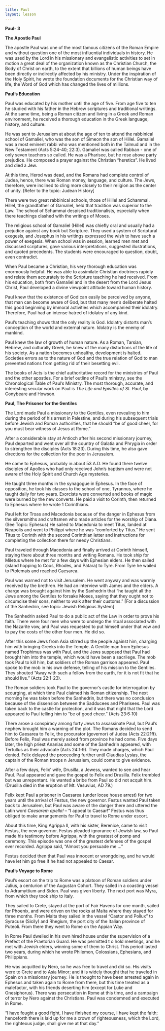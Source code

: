 ```yaml
---
title: Paul
layout: lesson
---
```



**Paul- 3**

**The Apostle Paul**

The apostle Paul was one of the most famous citizens of the Roman Empire
and without question one of the most influential individuals in history.
He was used by the Lord in his missionary and evangelistic activities to
set in motion a great deal of the organization known as the Christian
Church, the Body of Christ on earth, to the extent that billions of
human beings have been directly or indirectly affected by his ministry.
Under the inspiration of the Holy Spirit, he wrote the foundation
documents for the Christian way of life, the Word of God which has
changed the lives of millions.

**Paul’s Education**

Paul was educated by his mother until the age of five. From age five to
ten he studied with his father in the Hebrew scriptures and traditional
writings. At the same time, being a Roman citizen and living in a Greek
and Roman environment, he received a thorough education in the Greek
language, history, and culture.

He was sent to Jerusalem at about the age of ten to attend the
rabbinical school of Gamaliel, who was the son of Simeon the son of
Hillel. Gamaliel was a most eminent rabbi who was mentioned both in the
Talmud and in the New Testament (Acts 5:24-40; 22:3). Gamaliel was
called Rabban - one of only seven teachers so called. He was a Pharisee,
but he rose above party prejudice. He composed a prayer against the
Christian “heretics”. He lived and died a Jew.

At this time, Herod was dead, and the Romans had complete control of
Judea, hence, there was Roman money, language, and culture. The Jews,
therefore, were inclined to cling more closely to their religion as the
center of unity. [Refer to the topic: Judean History]

There were two great rabbinical schools, those of Hillel and Schammai.
Hillel, the grandfather of Gamaliel, held that tradition was superior to
the Law. The school of Schammai despised traditionalists, especially
when there teachings clashed with the writings of Moses.

The religious school of Gamaliel (Hillel) was chiefly oral and usually
had a prejudice against any book but Scripture. They used a system of
Scriptural exegesis, and Josephus in his writings expressed the wish to
have such a power of exegesis. When school was in session, learned men
met and discussed scriptures, gave various interpretations, suggested
illustrations, and quoted precedents. The students were encouraged to
question, doubt, even contradict.

When Paul became a Christian, his very thorough education was enormously
helpful. He was able to assimilate Christian doctrines rapidly and
relate them accurately to the Scripture teaching he had received. From
his education, both from Gamaliel and in the desert from the Lord Jesus
Christ, Paul developed a divine viewpoint attitude toward human history.

Paul knew that the existence of God can easily be perceived by anyone,
that man can become aware of God, but that many men’s deliberate halted
this good beginning by immoral activities which accompanied their
idolatry. Therefore, Paul had an intense hatred of idolatry of any kind.

Paul’s teaching shows that the only reality is God. Idolatry distorts
man’s conception of the world and external nature. Idolatry is the enemy
of mankind.

Paul knew the law of growth of human nature. As a Roman, Tarsian,
Hebrew, and culturally Greek, he knew of the many distortions of the
life of his society. As a nation becomes unhealthy, development is
halted. Societies errors as to the nature of God and the true relation
of God to man prevented nations from getting rid of their besetting
evil.

The books of Acts is the chief authoritative record for the ministries
of Paul and the other apostles. For a brief outline of Paul’s ministry,
see the Chronological Table of Paul’s Ministry. The most thorough,
accurate, and interesting secular work on Paul is *The Life and Epistles
of St. Paul*, by Conybeare and Howson.

**Paul, The Prisoner for the Gentiles**

The Lord made Paul a missionary to the Gentiles, even revealing to him
during the period of his arrest in Palestine, and during his subsequent
trials before Jewish and Roman authorities, that he should “be of good
cheer, for you must bear witness of Jesus at Rome.”

After a considerable stay at Antioch after his second missionary
journey, Paul departed and went over all the country of Galatia and
Phrygia in order to strengthen the disciples (Acts 18:23). During this
time, he also gave directions for the collection for the poor in
Jerusalem.

He came to Ephesus, probably in about 53 A.D. He found there twelve
disciples of Apollos who had only received John’s baptism and were not
aware of the Holy Spirit and Church Age mysteries.

He taught three months in the synagogue in Ephesus. In the face of
opposition, he took his classes to the school of one, Tyrannus, where he
taught daily for two years. Exorcists were converted and books of magic
were burned by the new converts. He paid a visit to Corinth, then
returned to Ephesus where he wrote 1 Corinthians.

Paul left for Troas and Macedonia because of the danger in Ephesus from
the silversmiths and craftsmen who made articles for the worship of
Diana. (See Topic: Ephesus) He sailed to Macedonia to meet Titus, landed
at Neapolis and went to Philippi where he was “comforted by Titus.” He
sent Titus to Corinth with the second Corinthian letter and instructions
for completing the collection there for needy Christians.

Paul traveled through Macedonia and finally arrived at Corinth himself,
staying there about three months and writing Romans. He took ship for
Miletus where he met for a few days with Ephesian elders. He then sailed
(island hopping to Coos, Rhodes, and Patara) to Tyre. From Tyre he
wailed to Ptolemais and reached Caesarea.

Paul was warned not to visit Jerusalem. He went anyway and was warmly
received by the brethren. He had an interview with James and the elders.
A charge was brought against him by the Sanhedrin that “he taught all
the Jews among the Gentiles to forsake Moses, saying that they ought not
to circumcise their sons, neither to walk after their customs.” [For a
discussion of the Sanhedrin, see topic: Jewish Religious System]

The Sanhedrin asked Paul to do a public act of the Law in order to prove
his faith. There were four men who were to undergo the ritual associated
with the Nazarite vow, and Paul was requested to put himself under that
vow and to pay the costs of the other four men. He did so.

After this some Jews from Asia stirred up the people against him,
charging him with bringing Greeks into the Temple. A Gentile man from
Ephesus named Trophimus was with Paul, and the Jews supposed that Paul
had brought him into the temple, which would have been a sacrilege. The
mob took Paul to kill him, but soldiers of the Roman garrison appeared.
Paul spoke to the mob in his own defense, telling of his mission to the
Gentiles. They shouted “Away with such a fellow from the earth, for it
is not fit that he should live.” (Acts 22:1-23).

The Roman soldiers took Paul to the governor’s castle for interrogation
by scourging, at which time Paul claimed his Roman citizenship. The next
morning he was taken before the Sanhedrin, but there was no conclusion
because of the dissension between the Sadducees and Pharisees. Paul was
taken back to the castle for protection, and it was that night that the
Lord appeared to Paul telling him to “be of good cheer.” (Acts 23:6‑10)

There arose a conspiracy among forty Jews to assassinate Paul, but
Paul’s nephew brought him a warning of the plot. The Romans decided to
send him to Caesarea to Felix, the procurator (governor) of Judea
(Acts 22:21ff). Before Felix, Paul was merely asked from province he had
come. Five days later, the high priest Ananias and some of the Sanhedrin
appeared, with Tertullus as their advocate (Acts 24:1‑9). They made
charges, which Paul denied. Felix delayed the proceeding further until
Claudias Lysias, the captain of the Roman troops n Jerusalem, could come
to give evidence.

After a few days, Felix’ wife, Drusilla, a Jewess, wanted to see and
hear Paul. Paul appeared and gave the gospel to Felix and Drusilla.
Felix trembled but was unrepentant. He wanted a bribe from Paul so did
not acquit him. (Drusilla died in the eruption of Mt. Vesuvius, AD 79.)

Felix kept Paul a prisoner in Caesarea (under loose house arrest) for
two years until the arrival of Festus, the new governor. Festus wanted
Paul taken back to Jerusalem, but Paul was aware of the danger there and
uttered the Latin word *Caesarem apello!* – “I appeal to Caesar!” Festus
was thus obliged to make arrangements for Paul to travel to Rome under
escort.

About this time, King Agrippa II, with his sister, Berenice, came to
visit Festus, the new governor. Festus pleaded ignorance of Jewish law,
so Paul made his testimony before Agrippa, with the greatest of pomp and
ceremony. This episode was one of the greatest defenses of the gospel
ever recorded. Agrippa said, “Almost you persuade me …”

Festus decided then that Paul was innocent or wrongdoing, and he would
have let him go free if he had not appealed to Caesar.

**Paul’s Voyage to Rome**

Paul’s escort on the trip to Rome was a platoon of Roman soldiers under
Julius, a centurion of the Augustan Cohort. They sailed in a coasting
vessel to Adramyttium and Sidon. Paul was given liberty. The next port
was Myra, from which they took ship to Italy.

They sailed to Crete, stayed at the port of Fair Havens for one month,
sailed for Phoenix, and were driven on the rocks at Malta where they
stayed for three months. From Malta they sailed in the vessel “Castor
and Pollux” to Syracuse (Sicily) and Rhegium, the port city of the
Italian province of Puteoli. From there they went to Rome on the Appian
Way.

In Rome Paul dwelled in his own hired house under the supervision of a
Prefect of the Praetorian Guard. He was permitted t o hold meetings, and
he met with Jewish elders, winning some of them to Christ. This period
lasted two years, during which he wrote Philemon, Colossians, Ephesians,
and Philippians.

He was acquitted by Nero, so he was free to travel and did so. His
visits were to Crete and to Asia Minor; and it is widely thought that he
traveled in Spain on a missionary journey. He is thought to have been
arrested again in Ephesus and taken again to Rome from there, but this
time treated as a malefactor, with his friends deserting him (except for
Luke and Onesiphorus). There was persecution in Rome at this time, and a
campaign of terror by Nero against the Christians. Paul was condemned
and executed in Rome.

“I have fought a good fight, I have finished my course, I have kept the
faith; henceforth there is laid up for me a crown of righteousness,
which the Lord, the righteous judge, shall give me at that day.”

